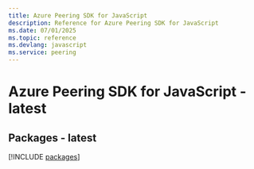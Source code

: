 ```yaml
---
title: Azure Peering SDK for JavaScript
description: Reference for Azure Peering SDK for JavaScript
ms.date: 07/01/2025
ms.topic: reference
ms.devlang: javascript
ms.service: peering
---
```

# Azure Peering SDK for JavaScript - latest
## Packages - latest
[!INCLUDE [packages](peering-index.md)]
